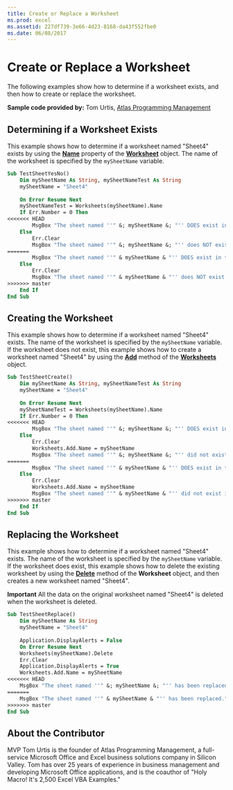 ```yaml
---
title: Create or Replace a Worksheet
ms.prod: excel
ms.assetid: 227df739-3e66-4d23-8168-da43f552fbe0
ms.date: 06/08/2017
---
```



# Create or Replace a Worksheet

The following examples show how to determine if a worksheet exists, and then how to create or replace the worksheet.

 **Sample code provided by:** Tom Urtis, [Atlas Programming Management](https://www.atlaspm.com/)

## Determining if a Worksheet Exists

This example shows how to determine if a worksheet named "Sheet4" exists by using the  **[Name](../../../api/Excel.Worksheet.Name.md)** property of the **[Worksheet](../../../api/Excel.Worksheet.md)** object. The name of the worksheet is specified by the `mySheetName` variable.


```vb
Sub TestSheetYesNo()
    Dim mySheetName As String, mySheetNameTest As String
    mySheetName = "Sheet4"
    
    On Error Resume Next
    mySheetNameTest = Worksheets(mySheetName).Name
    If Err.Number = 0 Then
<<<<<<< HEAD
        MsgBox "The sheet named ''" &; mySheetName &; "'' DOES exist in this workbook."
    Else
        Err.Clear
        MsgBox "The sheet named ''" &; mySheetName &; "'' does NOT exist in this workbook."
=======
        MsgBox "The sheet named ''" & mySheetName & "'' DOES exist in this workbook."
    Else
        Err.Clear
        MsgBox "The sheet named ''" & mySheetName & "'' does NOT exist in this workbook."
>>>>>>> master
    End If
End Sub
```


## Creating the Worksheet

This example shows how to determine if a worksheet named "Sheet4" exists. The name of the worksheet is specified by the  `mySheetName` variable. If the worksheet does not exist, this example shows how to create a worksheet named "Sheet4" by using the **[Add](../../../api/Excel.Worksheets.Add.md)** method of the **[Worksheets](../../../api/Excel.Worksheets.md)** object.


```vb
Sub TestSheetCreate()
    Dim mySheetName As String, mySheetNameTest As String
    mySheetName = "Sheet4"
    
    On Error Resume Next
    mySheetNameTest = Worksheets(mySheetName).Name
    If Err.Number = 0 Then
<<<<<<< HEAD
        MsgBox "The sheet named ''" &; mySheetName &; "'' DOES exist in this workbook."
    Else
        Err.Clear
        Worksheets.Add.Name = mySheetName
        MsgBox "The sheet named ''" &; mySheetName &; "'' did not exist in this workbook but it has been created now."
=======
        MsgBox "The sheet named ''" & mySheetName & "'' DOES exist in this workbook."
    Else
        Err.Clear
        Worksheets.Add.Name = mySheetName
        MsgBox "The sheet named ''" & mySheetName & "'' did not exist in this workbook but it has been created now."
>>>>>>> master
    End If
End Sub
```


## Replacing the Worksheet

This example shows how to determine if a worksheet named "Sheet4" exists. The name of the worksheet is specified by the  `mySheetName` variable. If the worksheet does exist, this example shows how to delete the existing worksheet by using the **[Delete](../../../api/Excel.Worksheet.Delete.md)** method of the **Worksheet** object, and then creates a new worksheet named "Sheet4".


 **Important**  All the data on the original worksheet named "Sheet4" is deleted when the worksheet is deleted.


```vb
Sub TestSheetReplace()
    Dim mySheetName As String
    mySheetName = "Sheet4"
    
    Application.DisplayAlerts = False
    On Error Resume Next
    Worksheets(mySheetName).Delete
    Err.Clear
    Application.DisplayAlerts = True
    Worksheets.Add.Name = mySheetName
<<<<<<< HEAD
    MsgBox "The sheet named ''" &; mySheetName &; "'' has been replaced."
=======
    MsgBox "The sheet named ''" & mySheetName & "'' has been replaced."
>>>>>>> master
End Sub
```


## About the Contributor
<a name="AboutContributor"> </a>

MVP Tom Urtis is the founder of Atlas Programming Management, a full-service Microsoft Office and Excel business solutions company in Silicon Valley. Tom has over 25 years of experience in business management and developing Microsoft Office applications, and is the coauthor of "Holy Macro! It's 2,500 Excel VBA Examples." 


